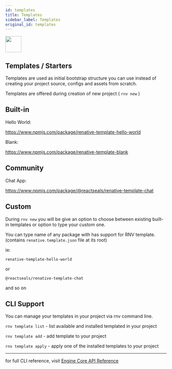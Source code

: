 ```yaml
---
id: templates
title: Templates
sidebar_label: Templates
original_id: templates
---
```


<img className="header-image" src="https://renative.org/img/ic_templates.png" width="50" height="50" />

## Templates / Starters

Templates are used as initial bootstrap structure you can use instead of creating your project source, configs and assets from scratch.

Templates are offered during creation of new project ( `rnv new` )


## Built-in

Hello World:

https://www.npmjs.com/package/renative-template-hello-world

Blank:

https://www.npmjs.com/package/renative-template-blank

## Community

Chat App:

https://www.npmjs.com/package/@reactseals/renative-template-chat

## Custom

During `rnv new` you will be give an option to choose between existing built-in templates or option to type your custom one.

You can type name of any package with has support for RNV template. (contains `renative.template.json` file at its root)

ie:

`renative-template-hello-world`

or

`@reactseals/renative-template-chat`

and so on


## CLI Support

You can manage your templates in your project via rnv command line.


`rnv template list` - list available and installed templated in your project

`rnv template add` - add template to your project

`rnv template apply` - apply one of the installed templates to your project

---

for full CLI reference, visit [Engine Core API Reference](api-cli-engine-core.md#template-add)
